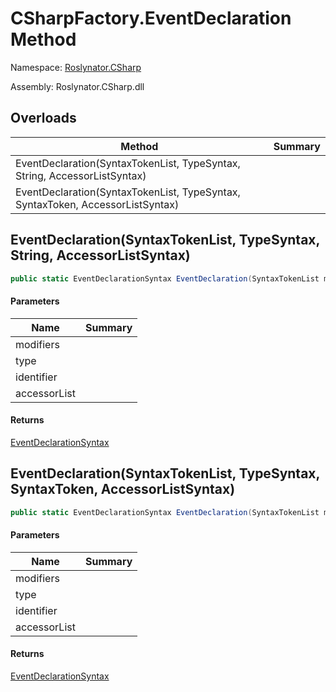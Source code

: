 # CSharpFactory\.EventDeclaration Method

Namespace: [Roslynator.CSharp](../../README.md)

Assembly: Roslynator\.CSharp\.dll

## Overloads

| Method | Summary |
| ------ | ------- |
| EventDeclaration\(SyntaxTokenList, TypeSyntax, String, AccessorListSyntax\) | |
| EventDeclaration\(SyntaxTokenList, TypeSyntax, SyntaxToken, AccessorListSyntax\) | |

## EventDeclaration\(SyntaxTokenList, TypeSyntax, String, AccessorListSyntax\)

```csharp
public static EventDeclarationSyntax EventDeclaration(SyntaxTokenList modifiers, TypeSyntax type, string identifier, AccessorListSyntax accessorList)
```

#### Parameters

| Name | Summary |
| ---- | ------- |
| modifiers | |
| type | |
| identifier | |
| accessorList | |

#### Returns

[EventDeclarationSyntax](https://docs.microsoft.com/en-us/dotnet/api/microsoft.codeanalysis.csharp.syntax.eventdeclarationsyntax)


## EventDeclaration\(SyntaxTokenList, TypeSyntax, SyntaxToken, AccessorListSyntax\)

```csharp
public static EventDeclarationSyntax EventDeclaration(SyntaxTokenList modifiers, TypeSyntax type, SyntaxToken identifier, AccessorListSyntax accessorList)
```

#### Parameters

| Name | Summary |
| ---- | ------- |
| modifiers | |
| type | |
| identifier | |
| accessorList | |

#### Returns

[EventDeclarationSyntax](https://docs.microsoft.com/en-us/dotnet/api/microsoft.codeanalysis.csharp.syntax.eventdeclarationsyntax)


